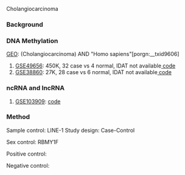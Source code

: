 Cholangiocarcinoma 

### Background


### DNA Methylation
[GEO](https://www.ncbi.nlm.nih.gov/gds):  (Cholangiocarcinoma) AND "Homo sapiens"[porgn:__txid9606] 

1. [GSE49656](https://www.ncbi.nlm.nih.gov/geo/query/acc.cgi?acc=GSE49656): 450K, 32 case vs 4 normal, IDAT not available[ code](https://github.com/Shicheng-Guo/GEO/tree/master/GSE49656)
2. [GSE38860](https://www.ncbi.nlm.nih.gov/geo/query/acc.cgi?acc=GSE38860): 27K, 28 case vs 6 normal, IDAT not available[ code](https://github.com/Shicheng-Guo/GEO/tree/master/GSE38860)

### ncRNA and lncRNA
1. [GSE103909](https://www.ncbi.nlm.nih.gov/geo/query/acc.cgi?acc=GSE103909):   [code](GSE103909.R)






### Method

Sample control: LINE-1
Study design: Case-Control

Sex control: RBMY1F

Positive control:

Negative control:
